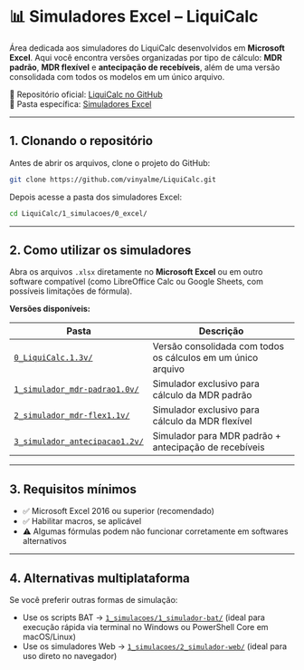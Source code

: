 # 📊 Simuladores Excel – LiquiCalc

Área dedicada aos simuladores do LiquiCalc desenvolvidos em **Microsoft Excel**. Aqui você encontra versões organizadas por tipo de cálculo: **MDR padrão**, **MDR flexível** e **antecipação de recebíveis**, além de uma versão consolidada com todos os modelos em um único arquivo.

📂 Repositório oficial: [LiquiCalc no GitHub](https://github.com/vinyalme/LiquiCalc)  
📂 Pasta específica: [Simuladores Excel](https://github.com/vinyalme/LiquiCalc/tree/main/1_simuladores/0_excel)

---

## 1. Clonando o repositório

Antes de abrir os arquivos, clone o projeto do GitHub:

```bash
git clone https://github.com/vinyalme/LiquiCalc.git
```

Depois acesse a pasta dos simuladores Excel:

```bash
cd LiquiCalc/1_simulacoes/0_excel/
```

---

## 2. Como utilizar os simuladores

Abra os arquivos `.xlsx` diretamente no **Microsoft Excel** ou em outro software compatível (como LibreOffice Calc ou Google Sheets, com possíveis limitações de fórmula).

**Versões disponíveis:**

| Pasta | Descrição |
|-------|-----------|
| [`0_LiquiCalc.1.3v/`](https://github.com/vinyalme/LiquiCalc/tree/main/1_simuladores/0_excel/0_LiquiCalc.1.3v) | Versão consolidada com todos os cálculos em um único arquivo |
| [`1_simulador_mdr-padrao1.0v/`](https://github.com/vinyalme/LiquiCalc/tree/main/1_simuladores/0_excel/1_simulador_mdr-padrao1.0v) | Simulador exclusivo para cálculo da MDR padrão |
| [`2_simulador_mdr-flex1.1v/`](https://github.com/vinyalme/LiquiCalc/tree/main/1_simuladores/0_excel/2_simulador_mdr-flex1.1v) | Simulador exclusivo para cálculo da MDR flexível |
| [`3_simulador_antecipacao1.2v/`](https://github.com/vinyalme/LiquiCalc/tree/main/1_simuladores/0_excel/3_simulador_antecipacao1.2v) | Simulador para MDR padrão + antecipação de recebíveis |

---

## 3. Requisitos mínimos

- ✅ Microsoft Excel 2016 ou superior (recomendado)
- ✅ Habilitar macros, se aplicável
- ⚠️ Algumas fórmulas podem não funcionar corretamente em softwares alternativos

---

## 4. Alternativas multiplataforma

Se você preferir outras formas de simulação:

- Use os scripts BAT → [`1_simulacoes/1_simulador-bat/`](https://github.com/vinyalme/LiquiCalc/tree/main/1_simuladores/1_simulador_bat) (ideal para execução rápida via terminal no Windows ou PowerShell Core em macOS/Linux)
- Use os simuladores Web → [`1_simulacoes/2_simulador-web/`](https://github.com/vinyalme/LiquiCalc/tree/main/1_simuladores/2_simulador_web) (ideal para uso direto no navegador)
